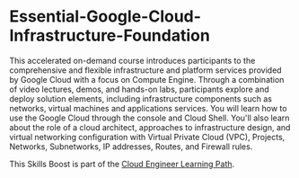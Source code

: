 # Essential-Google-Cloud-Infrastructure-Foundation
This accelerated on-demand course introduces participants to the comprehensive and flexible infrastructure and platform services provided by Google Cloud with a focus on Compute Engine. Through a combination of video lectures, demos, and hands-on labs, participants explore and deploy solution elements, including infrastructure components such as networks, virtual machines and applications services. You will learn how to use the Google Cloud through the console and Cloud Shell. You'll also learn about the role of a cloud architect, approaches to infrastructure design, and virtual networking configuration with Virtual Private Cloud (VPC), Projects, Networks, Subnetworks, IP addresses, Routes, and Firewall rules.

This Skills Boost is part of the [Cloud Engineer Learning Path](https://github.com/MarwanAl-Obaidi/Cloud-Engineer-Learning-Path).
